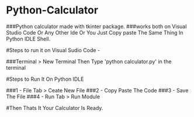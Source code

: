 # Python-Calculator

###Python calculator made with tkinter package.
###works both on Visual Studio Code Or Any Other Ide Or You Just Copy paste The Same Thing In Python IDLE Shell.

#Steps to run it on Visual Sudio Code - 

###Terminal > New Terminal Then Type 'python calculator.py' in the terminal

#Steps to Run It On Python IDLE

###1 - File Tab > Ceate New File
###2 - Copy Paste The Code
###3 - Save The File
###4 - Run Tab > Run Module

#Then Thats It Your Calculator Is Ready.
